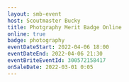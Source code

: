 ```yaml
---
layout: smb-event
host: Scoutmaster Bucky
title: Photgraphy Merit Badge Online
online: true
badge: photography
eventDateStart: 2022-04-06 18:00
eventDateEnd: 2022-04-06 21:30
eventBriteEventId: 300572158417
onSaleDate: 2022-03-01 0:05
---
```

